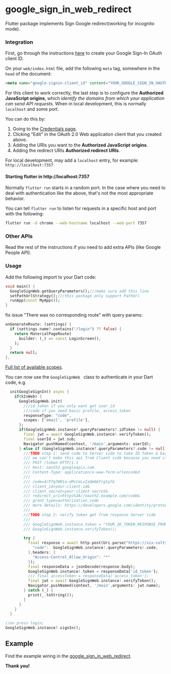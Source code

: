 # google\_sign\_in\_web\_redirect

Flutter package implements Sign Google redirect(working for incognito mode).

### Integration

First, go through the instructions [here](https://developers.google.com/identity/sign-in/web/sign-in#before_you_begin) to create your Google Sign-In OAuth client ID.

On your `web/index.html` file, add the following `meta` tag, somewhere in the
`head` of the document:

```html
<meta name="google-signin-client_id" content="YOUR_GOOGLE_SIGN_IN_OAUTH_CLIENT_ID.apps.googleusercontent.com">
```

For this client to work correctly, the last step is to configure the **Authorized JavaScript origins**, which _identify the domains from which your application can send API requests._ When in local development, this is normally `localhost` and some port.

You can do this by:

1. Going to the [Credentials page](https://console.developers.google.com/apis/credentials).
2. Clicking "Edit" in the OAuth 2.0 Web application client that you created above.
3. Adding the URIs you want to the **Authorized JavaScript origins**.
3. Adding the redirect URIs **Authorized redirect URIs**.

For local development, may add a `localhost` entry, for example: `http://localhost:7357`

#### Starting flutter in http://localhost:7357

Normally `flutter run` starts in a random port. In the case where you need to deal with authentication like the above, that's not the most appropriate behavior.

You can tell `flutter run` to listen for requests in a specific host and port with the following:

```sh
flutter run -d chrome --web-hostname localhost --web-port 7357
```

### Other APIs

Read the rest of the instructions if you need to add extra APIs (like Google People API).


### Usage
Add the following import to your Dart code:

```dart
void main() {
  GoogleSignWeb.getQueryParameters();///make sure add this line
  setPathUrlStrategy();///this package only support PathUrl
  runApp(const MyApp());
}
```

fix issue "There was no corresponding route" with query params:

```dart
onGenerateRoute: (settings) {
  if (settings.name?.contains("/login") ?? false) {
    return MaterialPageRoute(
      builder: (_) => const LoginScreen(),
    );
  }
  return null;
},
```
[Full list of available scopes](https://developers.google.com/identity/protocols/googlescopes).

You can now use the `GoogleSignWeb ` class to authenticate in your Dart code, e.g.

```dart
  initGoogleSignIn() async {
    if(kIsWeb) {
      GoogleSignWeb.init(
        ///id_token if you only want get user_id
        ///code if you need basic profile, access_token
        responseType: "code",
        scopes: ['email', 'profile'],
      );
      if(GoogleSignWeb.instance?.queryParameters?.idToken != null) {
        final jwt = await GoogleSignWeb.instance!.verifyToken();
        final userId = jwt.sub;
        Navigator.pushNamed(context, '/main',arguments: userId);
      } else if (GoogleSignWeb.instance?.queryParameters?.code != null) {
        ///TODO step 1: send code to Server side to take ID Token & basic profile(name, displayname, picture)
        /// we can't make this api from Client side because you need client_secret.
        /// POST /token HTTP/1.1
        /// Host: oauth2.googleapis.com
        /// Content-Type: application/x-www-form-urlencoded
        ///
        /// code=4/P7q7W91a-oMsCeLvIaQm6bTrgtp7&
        /// client_id=your-client-id&
        /// client_secret=your-client-secret&
        /// redirect_uri=https%3A//oauth2.example.com/code&
        /// grant_type=authorization_code
        /// more details: https://developers.google.com/identity/protocols/oauth2/openid-connect#exchangecode
        ///
        ///TODO step 2: verify token get from response Server side
        ///
        /// GoogleSignWeb.instance.token = "YOUR_ID_TOKEN_RESPONSE_FROM_SERVER";
        /// GoogleSignWeb.instance.verifyToken();

        try {
          final response = await http.post(Uri.parse("https://six-colts-rhyme-116-110-109-131.loca.lt/auth/idToken"),body: {
            "code":  GoogleSignWeb.instance!.queryParameters!.code,
          },headers: {
            "Access-Control_Allow_Origin": "*"
          });
          final responseData = jsonDecode(response.body);
          GoogleSignWeb.instance!.token = responseData['id_token'];
          /// final accessToken = responseData['access_token'];
          final jwt = await GoogleSignWeb.instance!.verifyToken();
          Navigator.pushNamed(context, '/main',arguments: jwt.name);
        } catch (_) {
          print(_.toString());
        }
      }
    }
  }

//on press login;
GoogleSignWeb.instance?.signIn();
```

## Example

Find the example wiring in the [google_sign_in_web_redirect](https://github.com/kunkaamd/google_sign_in_web_redirect/tree/master/example).

**Thank you!**
